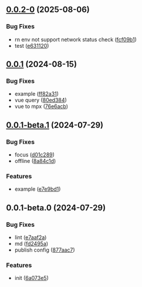 ## [0.0.2-0](https://github.com/mpx-ecology/mpx-query/compare/0.0.1...0.0.2-0) (2025-08-06)


### Bug Fixes

* rn env not support network status check ([fcf09b1](https://github.com/mpx-ecology/mpx-query/commit/fcf09b1a950950f0db7a173580dd633216272aec))
* test ([e631120](https://github.com/mpx-ecology/mpx-query/commit/e631120c1fdfb1e1361678b158e23db718c9c8f2))

## [0.0.1](https://github.com/mpx-ecology/mpx-query/compare/0.0.1-beta.1...0.0.1) (2024-08-15)


### Bug Fixes

* example ([ff82a31](https://github.com/mpx-ecology/mpx-query/commit/ff82a31a2ccf9fe72385d3d1f9a982ced4d2a905))
* vue query ([80ed384](https://github.com/mpx-ecology/mpx-query/commit/80ed384cf2cac5c2a80e8d226746afe827a7e63e))
* vue to mpx ([76e6acb](https://github.com/mpx-ecology/mpx-query/commit/76e6acb876b8c7212d89664145727e101f5e6837))

## [0.0.1-beta.1](https://github.com/mpx-ecology/mpx-query/compare/0.0.1-beta.0...0.0.1-beta.1) (2024-07-29)


### Bug Fixes

* focus ([d01c289](https://github.com/mpx-ecology/mpx-query/commit/d01c28948947031cb9936d071dddffa3d55567e7))
* offline ([8a84c1d](https://github.com/mpx-ecology/mpx-query/commit/8a84c1dff7d1d9672b3eca97f7c15fefd2966459))


### Features

* example ([e7e9bd1](https://github.com/mpx-ecology/mpx-query/commit/e7e9bd128b48c1a4f6804ded40daf57be4ef7491))

## 0.0.1-beta.0 (2024-07-29)


### Bug Fixes

* lint ([e7aaf2a](https://github.com/mpx-ecology/mpx-query/commit/e7aaf2a8addec985e9eaf8c3b77ad73e0574c358))
* md ([fd2495a](https://github.com/mpx-ecology/mpx-query/commit/fd2495a7c4946f049b244c2928ef631454b4b59f))
* publish config ([877aac7](https://github.com/mpx-ecology/mpx-query/commit/877aac7ba6523700f12f0abdec77d462ad46f54a))


### Features

* init ([6a073e5](https://github.com/mpx-ecology/mpx-query/commit/6a073e562fa714da243bc61ab2bae036df39152c))

